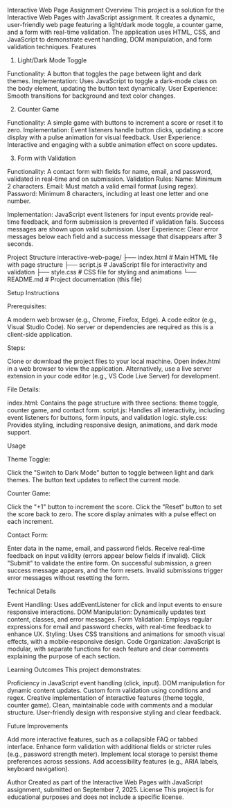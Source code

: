 Interactive Web Page Assignment
Overview
This project is a solution for the Interactive Web Pages with JavaScript assignment. It creates a dynamic, user-friendly web page featuring a light/dark mode toggle, a counter game, and a form with real-time validation. The application uses HTML, CSS, and JavaScript to demonstrate event handling, DOM manipulation, and form validation techniques.
Features
1. Light/Dark Mode Toggle

Functionality: A button that toggles the page between light and dark themes.
Implementation: Uses JavaScript to toggle a dark-mode class on the body element, updating the button text dynamically.
User Experience: Smooth transitions for background and text color changes.

2. Counter Game

Functionality: A simple game with buttons to increment a score or reset it to zero.
Implementation: Event listeners handle button clicks, updating a score display with a pulse animation for visual feedback.
User Experience: Interactive and engaging with a subtle animation effect on score updates.

3. Form with Validation

Functionality: A contact form with fields for name, email, and password, validated in real-time and on submission.
Validation Rules:
Name: Minimum 2 characters.
Email: Must match a valid email format (using regex).
Password: Minimum 8 characters, including at least one letter and one number.


Implementation: JavaScript event listeners for input events provide real-time feedback, and form submission is prevented if validation fails. Success messages are shown upon valid submission.
User Experience: Clear error messages below each field and a success message that disappears after 3 seconds.

Project Structure
interactive-web-page/
├── index.html       # Main HTML file with page structure
├── script.js        # JavaScript file for interactivity and validation
├── style.css        # CSS file for styling and animations
└── README.md        # Project documentation (this file)

Setup Instructions

Prerequisites:

A modern web browser (e.g., Chrome, Firefox, Edge).
A code editor (e.g., Visual Studio Code).
No server or dependencies are required as this is a client-side application.


Steps:

Clone or download the project files to your local machine.
Open index.html in a web browser to view the application.
Alternatively, use a live server extension in your code editor (e.g., VS Code Live Server) for development.


File Details:

index.html: Contains the page structure with three sections: theme toggle, counter game, and contact form.
script.js: Handles all interactivity, including event listeners for buttons, form inputs, and validation logic.
style.css: Provides styling, including responsive design, animations, and dark mode support.



Usage

Theme Toggle:

Click the "Switch to Dark Mode" button to toggle between light and dark themes.
The button text updates to reflect the current mode.


Counter Game:

Click the "+1" button to increment the score.
Click the "Reset" button to set the score back to zero.
The score display animates with a pulse effect on each increment.


Contact Form:

Enter data in the name, email, and password fields.
Receive real-time feedback on input validity (errors appear below fields if invalid).
Click "Submit" to validate the entire form.
On successful submission, a green success message appears, and the form resets.
Invalid submissions trigger error messages without resetting the form.



Technical Details

Event Handling: Uses addEventListener for click and input events to ensure responsive interactions.
DOM Manipulation: Dynamically updates text content, classes, and error messages.
Form Validation: Employs regular expressions for email and password checks, with real-time feedback to enhance UX.
Styling: Uses CSS transitions and animations for smooth visual effects, with a mobile-responsive design.
Code Organization: JavaScript is modular, with separate functions for each feature and clear comments explaining the purpose of each section.

Learning Outcomes
This project demonstrates:

Proficiency in JavaScript event handling (click, input).
DOM manipulation for dynamic content updates.
Custom form validation using conditions and regex.
Creative implementation of interactive features (theme toggle, counter game).
Clean, maintainable code with comments and a modular structure.
User-friendly design with responsive styling and clear feedback.

Future Improvements

Add more interactive features, such as a collapsible FAQ or tabbed interface.
Enhance form validation with additional fields or stricter rules (e.g., password strength meter).
Implement local storage to persist theme preferences across sessions.
Add accessibility features (e.g., ARIA labels, keyboard navigation).

Author
Created as part of the Interactive Web Pages with JavaScript assignment, submitted on September 7, 2025.
License
This project is for educational purposes and does not include a specific license.
